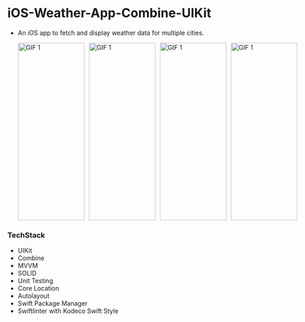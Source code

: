 # **iOS-Weather-App-Combine-UIKit**

- An iOS app to fetch and display weather data for multiple cities. 
  <p style="display: flex; justify-content: space-between;">
  <img src="https://github.com/ufukanilozluk/Ios-Weather-App-Combine-UIKit/blob/master/weather_1.gif" style="margin-right: 10;" alt="GIF 1" width="150" height="400"/>
  <img src="https://github.com/ufukanilozluk/Ios-Weather-App-Combine-UIKit/blob/master/weather_2.gif" style="margin-right: 10;" alt="GIF 1" width="150" height="400"/>
  <img src="https://github.com/ufukanilozluk/Ios-Weather-App-Combine-UIKit/blob/master/weather_3.gif" style="margin-right: 10;" alt="GIF 1" width="150" height="400"/>
  <img src="https://github.com/ufukanilozluk/Ios-Weather-App-Combine-UIKit/blob/master/weather_4.gif" alt="GIF 1" width="150" height="400"/>
</div>

### **TechStack**

- UIKit
- Combine
- MVVM
- SOLID
- Unit Testing
- Core Location
- Autolayout
- Swift Package Manager
- Swiftlinter with Kodeco Swift Style

